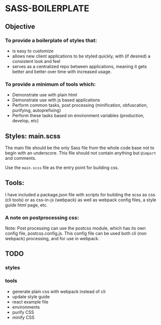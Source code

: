 # SASS-BOILERPLATE

## Objective
### To provide a boilerplate of styles that:
* is easy to customize
* allows new client applications to be styled quickly, with (if desired) a consistent look and feel
* serves as a centralized repo between applications, meaning it gets better and better over time with increased usage.

### To provide a minimum of tools which:
* Demonstrate use with plain html
* Demonstrate use with js based applications
* Perform common tasks, post processing (minification, obfuscation, purifying, autoprefixing)
* Perform these tasks based on environment variables (production, develop, etc)

## Styles: main.scss
The main file should be the only Sass file from the whole code base not to begin with an underscore. This file should not contain anything but `@import` and comments.

Use the `main.scss` file as the entry point for building css.

## Tools:
I have included a package.json file with scripts for building the scss as css (cli tools) or as css-in-js (webpack) as well as webpack config files, a style guide html page, etc.

### A note on postprocessing css:
Note: Post processing can use the postcss module, which has its own config file, postcss.config.js.
This config file can be used both cli (non webpack) processing, and for use in webpack.

## TODO
### styles
### tools
- generate plain css with webpack instead of cli
- update style guide
- react example file
- environments
- purify CSS
- minify CSS
